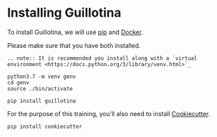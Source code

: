 # Installing Guillotina

To install Guillotina, we will use [pip](https://pip.pypa.io/en/stable/ "Link to pip's website")
and [Docker](https://www.docker.com/ "Link to Docker's website").

Please make sure that you have both installed.

```eval_rst
.. note:: It is recommended you install along with a `virtual environment <https://docs.python.org/3/library/venv.html>`_
```

```shell
python3.7 -m venv genv
cd genv
source ./bin/activate
```

```shell
pip install guillotina
```

For the purpose of this training, you'll also need to install
[Cookiecutter](https://cookiecutter.readthedocs.io/en/latest/ "Link to Cookiecutter's website").

```shell
pip install cookiecutter
```
